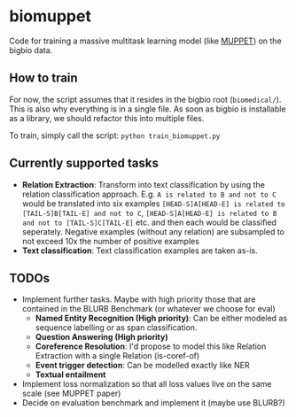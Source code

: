 # biomuppet

Code for training a massive multitask learning model (like [MUPPET](https://arxiv.org/abs/2101.11038?utm_campaign=NLP%20News&utm_medium=email&utm_source=Revue%20newsletter)) on the bigbio data.

## How to train
For now, the script assumes that it resides in the bigbio root (`biomedical/`). 
This is also why everything is in a single file. As soon as bigbio is installable as a library, we should refactor this into multiple files.

To train, simply call the script: `python train_biomuppet.py`

## Currently supported tasks
- **Relation Extraction**: Transform into text classification by using the relation classification approach. 
  E.g. `A is related to B and not to C` would be translated into six examples `[HEAD-S]A[HEAD-E] is related to [TAIL-S]B[TAIL-E] and not to C`, `[HEAD-S]A[HEAD-E] is related to B and not to [TAIL-S]C[TAIL-E]` etc.
  and then each would be classified seperately. Negative examples (without any relation) are subsampled to not exceed 10x the number of positive examples
- **Text classification**: Text classification examples are taken as-is.

## TODOs
- Implement further tasks. Maybe with high priority those that are contained in the BLURB Benchmark (or whatever we choose for eval)
  * **Named Entity Recognition (High priority)**: Can be either modeled as sequence labelling or as span classification.
  * **Question Answering (High priority)**
  * **Coreference Resolution**: I'd propose to model this like Relation Extraction with a single Relation (is-coref-of)
  * **Event trigger detection**: Can be modelled exactly like NER
  * **Textual entailment**
- Implement loss normalization so that all loss values live on the same scale (see MUPPET paper)
- Decide on evaluation benchmark and implement it (maybe use BLURB?)
